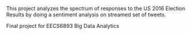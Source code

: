 This project analyzes the spectrum of responses to the US 2016 Election Results by doing a sentiment analysis on streamed set of tweets. 

Final project for EECS6893 Big Data Analytics 

